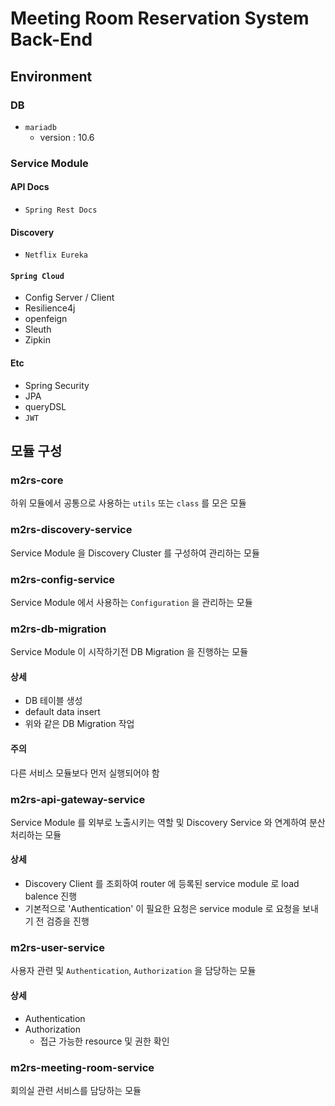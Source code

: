 # Meeting Room Reservation System Back-End


## Environment

### DB

* `mariadb`
  * version : 10.6
  
### Service Module

#### API Docs
* `Spring Rest Docs`

#### Discovery
* `Netflix Eureka` 

#### `Spring Cloud`
* Config Server / Client
* Resilience4j
* openfeign
* Sleuth
* Zipkin

#### Etc
* Spring Security
* JPA
* queryDSL
* `JWT`


## 모듈 구성

### m2rs-core
하위 모듈에서 공통으로 사용하는 `utils` 또는 `class` 를 모은 모듈


### m2rs-discovery-service
Service Module 을 Discovery Cluster 를 구성하여 관리하는 모듈


### m2rs-config-service
Service Module 에서 사용하는 `Configuration` 을 관리하는 모듈


### m2rs-db-migration
Service Module 이 시작하기전 DB Migration 을 진행하는 모듈

#### 상세
* DB 테이블 생성
* default data insert
* 위와 같은 DB Migration 작업

#### 주의 
다른 서비스 모듈보다 먼저 실행되어야 함

### m2rs-api-gateway-service
Service Module 를 외부로 노출시키는 역할 및 Discovery Service 와 연계하여 분산 처리하는 모듈

#### 상세
* Discovery Client 를 조회하여 router 에 등록된 service module 로 load balence 진행
* 기본적으로 'Authentication' 이 필요한 요청은 service module 로 요청을 보내기 전 검증을 진행 

### m2rs-user-service
사용자 관련 및 `Authentication`, `Authorization` 을 담당하는 모듈

#### 상세
* Authentication
* Authorization 
  * 접근 가능한 resource 및 권한 확인

### m2rs-meeting-room-service
회의실 관련 서비스를 담당하는 모듈



